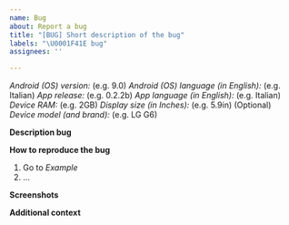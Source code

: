 ```yaml
---
name: Bug
about: Report a bug
title: "[BUG] Short description of the bug"
labels: "\U0001F41E bug"
assignees: ''

---
```


_Android (OS) version:_ (e.g. 9.0)
_Android (OS) language (in English):_ (e.g. Italian)
_App release:_ (e.g. 0.2.2b)
_App language (in English):_ (e.g. Italian)
_Device RAM:_ (e.g. 2GB)
_Display size (in Inches):_ (e.g. 5.9in)
(Optional) _Device model (and brand):_ (e.g. LG G6)

**Description bug**


**How to reproduce the bug**
1. Go to _Example_
2. ...

**Screenshots**


**Additional context**
